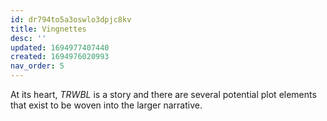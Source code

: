 ```yaml
---
id: dr794to5a3oswlo3dpjc8kv
title: Vingnettes
desc: ''
updated: 1694977407440
created: 1694976020993
nav_order: 5
---
```

At its heart, _TRWBL_ is a story and there are several potential plot elements that exist to be woven into the larger narrative.
